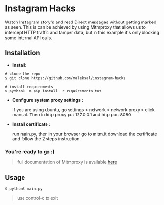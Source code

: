 # Instagram Hacks

Watch Instagram story's and read Direct messages without getting marked as seen. This is can be achieved by using Mitmproxy that allows us to intercept HTTP traffic and tamper data, but in this example it's only blocking some internal API calls.

## Installation

* **Install**:

```console
# clone the repo
$ git clone https://github.com/maleksal/instagram-hacks

# install requirements
$ python3 -m pip install -r requirements.txt

```

- **Configure system proxy settings :**

  If you are using ubuntu, go settings > network > network proxy > click manual. Then in http proxy put 127.0.0.1 and http port  8080

* **Install certificate :**

  run main.py, then in your browser go to mitm.it download the certificate and follow the 2 steps instruction.

### You're ready to go :)

> full documentation of Mitmproxy is available [here](https://github.com/mitmproxy/mitmproxy)

## Usage

```console
$ python3 main.py
```

> use control-c to exit



